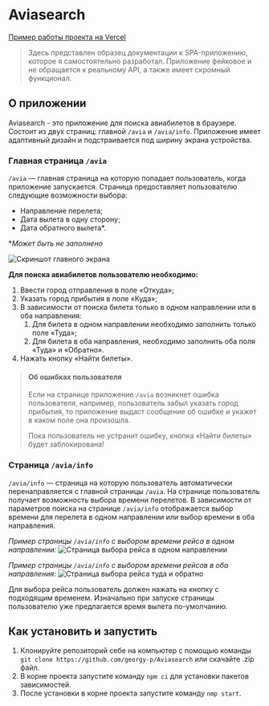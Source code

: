 # Aviasearch

[Пример работы проекта на Vercel](https://aviasearch.vercel.app/)
>Здесь представлен образец документации к SPA-приложению, которое я самостоятельно разработал. Приложение фейковое и не обращается к реальному API, а также имеет скромный функционал.

## О приложении

Aviasearch - это приложение для поиска авиабилетов в браузере. Состоит из двух страниц: главной `/avia` и `/avia/info`. Приложение имеет адаптивный дизайн и подстраивается под ширину экрана устройства.

### Главная страница `/avia`

`/avia` — главная страница на которую попадает пользователь, когда приложение запускается. Страница предоставляет пользователю следующие возможности выбора:

- Направление перелета;
- Дата вылета в одну сторону;
- Дата обратного вылета*.

**Может быть не заполнено*

![Скриншот главного экрана](https://github.com/georgy-p/Aviasearch/assets/81578359/1ba9b2fc-74cf-49f3-a6cf-2bbe18149869)

**Для поиска авиабилетов пользователю необходимо:**

  1. Ввести город отправления в поле «Откуда»;
  2. Указать город прибытия в поле «Куда»;
  3. В зависимости от поиска билета только в одном направлении или в оба направления:
       1. Для билета в одном направлении необходимо заполнить только поле «Туда»;
       2. Для билета в оба направления, необходимо заполнить оба поля «Туда» и «Обратно».
  4. Нажать кнопку «Найти билеты».

>#### Об ошибках пользователя
>
>Если на странице приложение `/avia` возникнет ошибка пользователя, например, пользователь забыл указать город прибытия, то приложение выдаст сообщение об ошибке и укажет в каком поле она произошла.
>
>Пока пользователь не устранит ошибку, кнопка «Найти билеты» будет заблокирована!  

### Страница `/avia/info`

 `/avia/info` — страница на которую пользователь автоматически перенаправляется с главной страницы  `/avia`. На странице пользователь получает возможность выбора времени перелетов. В зависимости от параметров поиска на странице `/avia/info` отображается выбор времени для перелета в одном направлении или выбор времени в оба направления.

*Пример страницы `/avia/info` с выбором времени рейса в одном направлении:*
![Страница выбора рейса в одном направлении](https://github.com/georgy-p/Aviasearch/assets/81578359/ae975a07-9417-4328-aac3-8b8a3cee9e59)

*Пример страницы `/avia/info` с выбором времени рейсов в оба направления:*
![Страница выбора рейса туда и обратно](https://github.com/georgy-p/Aviasearch/assets/81578359/264e635f-a7d9-4a3f-b46a-4b614fbe7a47)

Для выбора рейса пользователь должен нажать на кнопку с подходящим временем. Изначально при запуске страницы пользователю уже предлагается время вылета по-умолчанию.

## Как установить и запустить

1. Клонируйте репозиторий себе на компьютер с помощью команды `git clone https://github.com/georgy-p/Aviasearch` или скачайте .zip файл.
2. В корне проекта запустите команду `npm ci` для установки пакетов зависимостей.
3. После установки в корне проекта запустите команду `nmp start`.
